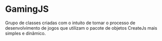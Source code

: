 GamingJS
========

Grupo de classes criadas com o intuito de tornar o processo de desenvolvimento de jogos que utilizam o pacote de objetos CreateJs mais simples e dinâmico.

